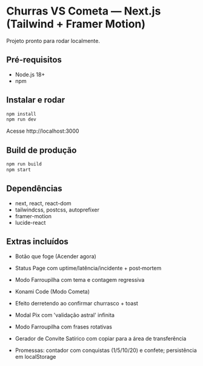 # Churras VS Cometa — Next.js (Tailwind + Framer Motion)

Projeto pronto para rodar localmente.

## Pré-requisitos
- Node.js 18+
- npm

## Instalar e rodar
```bash
npm install
npm run dev
```
Acesse http://localhost:3000

## Build de produção
```bash
npm run build
npm start
```

## Dependências
- next, react, react-dom
- tailwindcss, postcss, autoprefixer
- framer-motion
- lucide-react


## Extras incluídos
- Botão que foge (Acender agora)
- Status Page com uptime/latência/incidente + post‑mortem
- Modo Farroupilha com tema e contagem regressiva

- Konami Code (Modo Cometa)
- Efeito derretendo ao confirmar churrasco + toast
- Modal Pix  com 'validação astral' infinita

- Modo Farroupilha com frases rotativas
- Gerador de Convite Satírico com copiar para a área de transferência

- Promessas: contador com conquistas (1/5/10/20) e confete; persistência em localStorage
